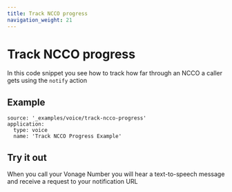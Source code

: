 ```yaml
---
title: Track NCCO progress
navigation_weight: 21
---
```


# Track NCCO progress

In this code snippet you see how to track how far through an NCCO a caller gets
using the `notify` action

## Example

```code_snippets
source: '_examples/voice/track-ncco-progress'
application:
  type: voice
  name: 'Track NCCO Progress Example'
```

## Try it out

When you call your Vonage Number you will hear a text-to-speech message and receive
a request to your notification URL
